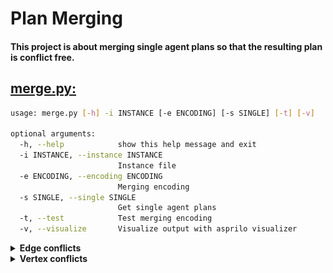 # Plan Merging
#### This project is about merging single agent plans so that the resulting plan is conflict free.

## [merge.py:](merge.py)
```sh
usage: merge.py [-h] -i INSTANCE [-e ENCODING] [-s SINGLE] [-t] [-v]

optional arguments:
  -h, --help            show this help message and exit
  -i INSTANCE, --instance INSTANCE
                        Instance file
  -e ENCODING, --encoding ENCODING
                        Merging encoding
  -s SINGLE, --single SINGLE
                        Get single agent plans
  -t, --test            Test merging encoding
  -v, --visualize       Visualize output with asprilo visualizer
```

<details><summary><strong>Edge conflicts</strong></summary>

- Happen if two agents move along the same edge at the same time (left GIF).
- Can be resolved by doing a sidestep or taking alternative routes (right GIF) or by switching plans (middle GIF, anonymous MAPF).
  
![alt text](https://github.com/J-Behrens/plan-merging/blob/main/Test-Instances/Edge-Conflicts/4x2_edge.gif "unmerged and merged plan animation")

</details>

<details><summary><strong>Vertex conflicts</strong></summary>

- Happen if multiple agents are at the same vertex at the same time (left GIF).
- Can be resolved by letting agents wait (right GIF) or by taking alternative routes.
![alt text](https://github.com/J-Behrens/plan-merging/blob/main/Test-Instances/Vertex-Conflicts/3x4_unequal/3x4_unequal.gif "unmerged and merged plan animation")

</details>
